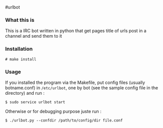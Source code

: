 #urlbot

### What this is

This is a IRC bot written in python that get pages title of urls post in a channel and send them to it

### Installation

```# make install```

### Usage

If you installed the program via the Makefile,
 put config files (usually botname.conf) in ```/etc/urlbot```, one by bot 
(see the sample config file in the directory) and run :
 
 ```$ sudo service urlbot start```
 
 Otherwise or for debugging purpose juste run :
 
 ```$ ./urlbot.py --confdir /path/to/config/dir file.conf```
